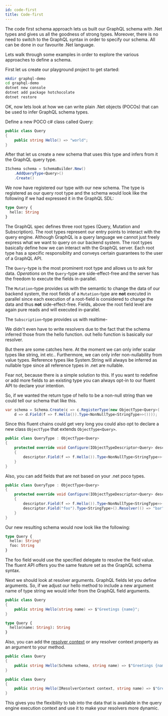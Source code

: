 ```yaml
---
id: code-first
title: Code-first
---
```


The code first schema approach lets us built our GraphQL schema with .Net types and gives us all the goodness of strong types. Moreover, there is no need to switch to the GraphQL syntax in order to specify our schema. All can be done in our favourite .Net language.

Lets walk through some examples in order to explore the various approaches to define a schema.

First let us create our playground project to get started:

```bash
mkdir graphql-demo
cd graphql-demo
dotnet new console
dotnet add package hotchocolate
dotnet restore
```

OK, now lets look at how we can write plain .Net objects (POCOs) that can be used to infer GraphQL schema types.

Define a new POCO c# class called Query:

```csharp
public class Query
{
    public string Hello() => "world";
}
```

After that let us create a new schema that uses this type and infers from it the GraphQL query type.

```csharp
ISchema schema = SchemaBuilder.New()
    .AddQueryType<Query>()
    .Create()
```

We now have registered our type with our new schema. The type is registered as our query root type and the schema would look like the following if we had expressed it in the GraphQL SDL:

```graphql
type Query {
  hello: String
}
```

The GraphQL spec defines three root types (Query, Mutation and Subscription). The root types represent our entry points to interact with the query engine. Although GraphQL is a query language we cannot just freely express what we want to query on our backend system. The root types basically define how we can interact with the GraphQL server. Each root type has a specific responsiblity and conveys certain guarantees to the user of a GraphQL API.

The `Query`-type is the most prominent root type and allows us to ask for data. _Operations_ on the `Query`-type are side-effect-free and the server has the freedom to execute the fields in-parallel.

The `Mutation`-type provides us with the semantic to change the data of our backend system, the root fields of a `Mutation`-type are **not** executed in parallel since each execution of a root-field is considered to change the data and thus **not** side-effect-free. Fields, above the root field level are again pure reads and will executed in-parallel.

The `Subscription`-type provides us with realtime-











We didn't even have to write resolvers due to the fact that the schema inferred those from the hello function. out hello function is basically our resolver.

But there are some catches here. At the moment we can only infer scalar types like string, int etc..
Furthermore, we can only infer non-nullability from value types. Reference types like System.String will always be inferred as nullable type since all reference types in .net are nullable.

Fear not, because there is a simple solution to this. If you want to redefine or add more fields to an existing type you can always opt-in to our fluent API to declare your intention.

So, if we wanted the return type of hello to be a non-null string than we could tell our schema that like this.

```csharp
var schema = Schema.Create(c => c.RegisterType(new ObjectType<Query>(
    d => d.Field(f => f.Hello()).Type<NonNullType<StringType>>())));
```

Since this fluent chains could get very long you could also opt to declare a new class `ObjectType` that extends `ObjectType<Query>`.

```csharp
public class QueryType : ObjectType<Query>
{
    protected override void Configure(IObjectTypeDescriptor<Query> descriptor)
    {
        descriptor.Field(f => f.Hello()).Type<NonNullType<StringType>>();
    }
}
```

Also, you can add fields that are not based on your .net poco types.

```csharp
public class QueryType : ObjectType<Query>
{
    protected override void Configure(IObjectTypeDescriptor<Query> descriptor)
    {
        descriptor.Field(f => f.Hello()).Type<NonNullType<StringType>>();
        descriptor.Field("foo").Type<StringType>().Resolver(() => "bar");
    }
}
```

Our new resulting schema would now look like the following:

```graphql
type Query {
  hello: String!
  foo: String
}
```

The foo field would use the specified delegate to resolve the field value. The fluent API offers you the same feature set as the GraphQL schema syntax.

Next we should look at resolver arguments. GraphQL fields let you define arguments. So, if we adjust our hello method to include a new argument name of type string we would infer from the GraphQL field arguments.

```csharp
public class Query
{
    public string Hello(string name) => $"Greetings {name}";
}
```

```graphql
type Query {
  hello(name: String): String
}
```

Also, you can add the [resolver context](https://github.com/ChilliCream/hotchocolate/blob/master/src/Core/Resolvers/IResolverContext.cs) or any resolver context property as an argument to your method.

```csharp
public class Query
{
    public string Hello(Schema schema, string name) => $"Greetings {name} {schema.Query.Name}";
}
```

```csharp
public class Query
{
    public string Hello(IResolverContext context, string name) => $"Greetings {name} {context.Service<FooService>().GetBar()}";
}
```

This gives you the flexibility to tab into the data that is available in the query engine execution context and use it to make your resolvers more dynamic.
